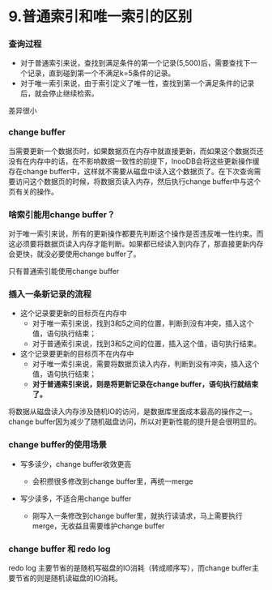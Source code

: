 # 9.普通索引和唯一索引的区别

### 查询过程

- 对于普通索引来说，查找到满足条件的第一个记录(5,500)后，需要查找下一个记录，直到碰到第一个不满足k=5条件的记录。
- 对于唯一索引来说，由于索引定义了唯一性，查找到第一个满足条件的记录后，就会停止继续检索。

差异很小

### change buffer

当需要更新一个数据页时，如果数据页在内存中就直接更新，而如果这个数据页还没有在内存中的话，在不影响数据一致性的前提下，InooDB会将这些更新操作缓存在change buffer中，这样就不需要从磁盘中读入这个数据页了。在下次查询需要访问这个数据页的时候，将数据页读入内存，然后执行change buffer中与这个页有关的操作。

### 啥索引能用change buffer？

对于唯一索引来说，所有的更新操作都要先判断这个操作是否违反唯一性约束。而这必须要将数据页读入内存才能判断。如果都已经读入到内存了，那直接更新内存会更快，就没必要使用change buffer了。

只有普通索引能使用change buffer

### 插入一条新记录的流程

* 这个记录要更新的目标页在内存中
  * 对于唯一索引来说，找到3和5之间的位置，判断到没有冲突，插入这个值，语句执行结束；
  * 对于普通索引来说，找到3和5之间的位置，插入这个值，语句执行结束。
* 这个记录要更新的目标页不在内存中
  * 对于唯一索引来说，需要将数据页读入内存，判断到没有冲突，插入这个值，语句执行结束；
  * **对于普通索引来说，则是将更新记录在change buffer，语句执行就结束了。**

将数据从磁盘读入内存涉及随机IO的访问，是数据库里面成本最高的操作之一。change buffer因为减少了随机磁盘访问，所以对更新性能的提升是会很明显的。

### change buffer的使用场景

* 写多读少，change buffer收效更高
  * 会积攒很多修改到change buffer里，再统一merge

* 写少读多，不适合用change buffer
  * 刚写入一条修改到change buffer里，就执行读请求，马上需要执行merge，无收益且需要维护change buffer

### change buffer 和 redo log

redo log 主要节省的是随机写磁盘的IO消耗（转成顺序写），而change buffer主要节省的则是随机读磁盘的IO消耗。
